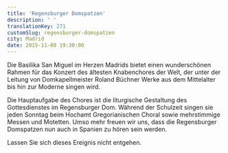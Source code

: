 ```yaml
---
title: 'Regensburger Domspatzen'
description: ' '
translationKey: 271
customSlug: regensburger-domspatzen
city: Madrid
date: 2015-11-08 19:30:00
---
```


Die Basilika San Miguel im Herzen Madrids bietet einen wunderschönen Rahmen für das Konzert des ältesten Knabenchores der Welt, der unter der Leitung von Domkapellmeister Roland Büchner Werke aus dem Mittelalter bis hin zur Moderne singen wird.

Die Hauptaufgabe des Chores ist die liturgische Gestaltung des Gottesdienstes im Regensburger Dom. Während der Schulzeit singen sie jeden Sonntag beim Hochamt Gregorianischen Choral sowie mehrstimmige Messen und Motetten. Umso mehr freuen wir uns, dass die Regensburger Domspatzen nun auch in Spanien zu hören sein werden.

Lassen Sie sich dieses Ereignis nicht entgehen.
